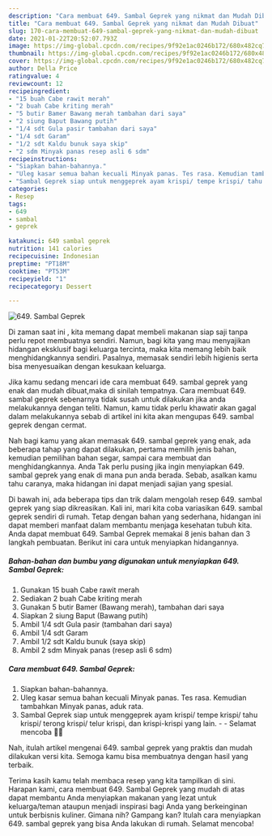 ```yaml
---
description: "Cara membuat 649. Sambal Geprek yang nikmat dan Mudah Dibuat"
title: "Cara membuat 649. Sambal Geprek yang nikmat dan Mudah Dibuat"
slug: 170-cara-membuat-649-sambal-geprek-yang-nikmat-dan-mudah-dibuat
date: 2021-01-22T20:52:07.793Z
image: https://img-global.cpcdn.com/recipes/9f92e1ac0246b172/680x482cq70/649-sambal-geprek-foto-resep-utama.jpg
thumbnail: https://img-global.cpcdn.com/recipes/9f92e1ac0246b172/680x482cq70/649-sambal-geprek-foto-resep-utama.jpg
cover: https://img-global.cpcdn.com/recipes/9f92e1ac0246b172/680x482cq70/649-sambal-geprek-foto-resep-utama.jpg
author: Della Price
ratingvalue: 4
reviewcount: 12
recipeingredient:
- "15 buah Cabe rawit merah"
- "2 buah Cabe kriting merah"
- "5 butir Bamer Bawang merah tambahan dari saya"
- "2 siung Baput Bawang putih"
- "1/4 sdt Gula pasir tambahan dari saya"
- "1/4 sdt Garam"
- "1/2 sdt Kaldu bunuk saya skip"
- "2 sdm Minyak panas resep asli 6 sdm"
recipeinstructions:
- "Siapkan bahan-bahannya."
- "Uleg kasar semua bahan kecuali Minyak panas. Tes rasa. Kemudian tambahkan Minyak panas, aduk rata."
- "Sambal Geprek siap untuk menggeprek ayam krispi/ tempe krispi/ tahu krispi/ terong krispi/ telur krispi, dan krispi-krispi yang lain.  Selamat mencoba 🙏😊"
categories:
- Resep
tags:
- 649
- sambal
- geprek

katakunci: 649 sambal geprek 
nutrition: 141 calories
recipecuisine: Indonesian
preptime: "PT18M"
cooktime: "PT53M"
recipeyield: "1"
recipecategory: Dessert

---
```



![649. Sambal Geprek](https://img-global.cpcdn.com/recipes/9f92e1ac0246b172/680x482cq70/649-sambal-geprek-foto-resep-utama.jpg)

Di zaman  saat ini , kita memang dapat membeli makanan siap saji tanpa perlu repot membuatnya sendiri. Namun, bagi kita yang mau menyajikan hidangan eksklusif bagi keluarga tercinta, maka kita memang lebih baik menghidangkannya sendiri. Pasalnya, memasak sendiri lebih higienis serta bisa menyesuaikan dengan kesukaan keluarga.

Jika kamu sedang mencari ide cara membuat 649. sambal geprek yang enak dan mudah dibuat,maka di sinilah tempatnya. Cara membuat 649. sambal geprek  sebenarnya tidak susah untuk dilakukan jika anda melakukannya dengan teliti. Namun, kamu tidak perlu khawatir akan gagal dalam melakukannya 
sebab di artikel ini kita akan mengupas 649. sambal geprek dengan cermat.  



Nah bagi kamu yang akan memasak 649. sambal geprek yang enak, ada beberapa tahap yang dapat dilakukan, pertama memilih jenis bahan, kemudian pemilihan bahan segar, sampai cara membuat dan menghidangkannya. Anda Tak perlu pusing jika ingin menyiapkan 649. sambal geprek yang enak di mana pun anda berada. Sebab, asalkan kamu  tahu caranya, maka hidangan ini dapat menjadi sajian yang spesial.

Di bawah ini, ada beberapa tips dan trik dalam mengolah resep 649. sambal geprek yang siap dikreasikan. Kali ini, mari kita coba variasikan 649. sambal geprek sendiri di rumah. Tetap dengan bahan yang sederhana, hidangan ini dapat memberi manfaat dalam membantu menjaga kesehatan tubuh kita. Anda dapat membuat 649. Sambal Geprek memakai 8 jenis bahan dan 3 langkah pembuatan. Berikut ini cara untuk menyiapkan hidangannya.

<!--inarticleads1-->

##### Bahan-bahan dan bumbu yang digunakan untuk menyiapkan 649. Sambal Geprek:

1. Gunakan 15 buah Cabe rawit merah
1. Sediakan 2 buah Cabe kriting merah
1. Gunakan 5 butir Bamer (Bawang merah), tambahan dari saya
1. Siapkan 2 siung Baput (Bawang putih)
1. Ambil 1/4 sdt Gula pasir (tambahan dari saya)
1. Ambil 1/4 sdt Garam
1. Ambil 1/2 sdt Kaldu bunuk (saya skip)
1. Ambil 2 sdm Minyak panas (resep asli 6 sdm)




<!--inarticleads2-->

##### Cara membuat 649. Sambal Geprek:

1. Siapkan bahan-bahannya.
1. Uleg kasar semua bahan kecuali Minyak panas. Tes rasa. Kemudian tambahkan Minyak panas, aduk rata.
1. Sambal Geprek siap untuk menggeprek ayam krispi/ tempe krispi/ tahu krispi/ terong krispi/ telur krispi, dan krispi-krispi yang lain. -  - Selamat mencoba 🙏😊




Nah, itulah artikel mengenai  649. sambal geprek  yang praktis dan mudah dilakukan versi kita. Semoga kamu bisa membuatnya dengan hasil yang terbaik. 

Terima kasih kamu telah membaca resep yang kita tampilkan di sini. Harapan kami, cara membuat  649. Sambal Geprek yang mudah di atas dapat membantu Anda menyiapkan makanan yang lezat untuk keluarga/teman ataupun menjadi inspirasi bagi Anda yang berkeinginan untuk berbisnis kuliner. Gimana nih? Gampang kan? Itulah cara menyiapkan 649. sambal geprek yang bisa Anda lakukan di rumah. Selamat mencoba!

